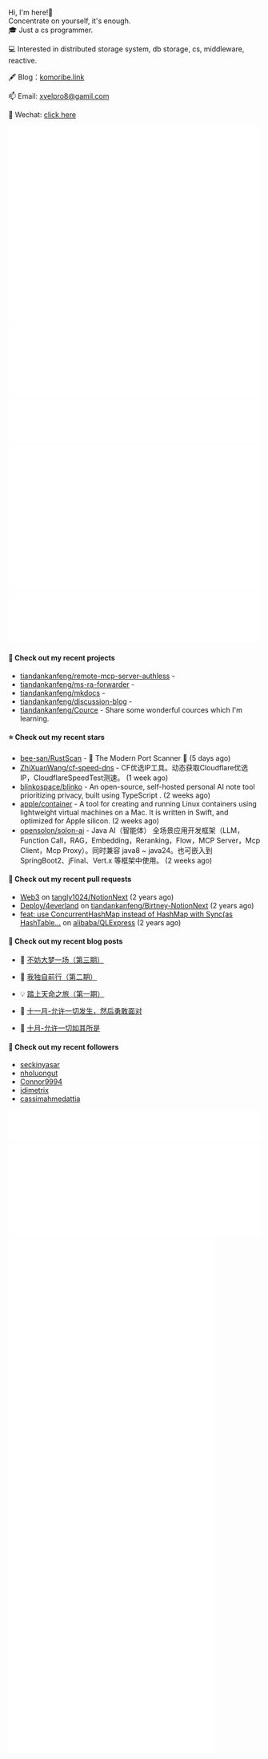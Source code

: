 Hi, I'm here!👋
<br>
Concentrate on yourself, it's enough.
<br>
🎓 Just a cs programmer.

💻 Interested in distributed storage system, db storage, cs, middleware, reactive.

🖋 Blog：[komoribe.link](https://komoribe.ink)

📫 Email: [xvelpro8@gamil.com](mailto:xvelpro8@gamil.com)

💬 Wechat: [click here](https://tiandankanfeng.github.io/about/) 



![Metrics](/github-metrics.svg)
![Metrics](/metrics.plugin.languages.details.svg)
![Metrics](/metrics.plugin.languages.recent.svg)
![Metrics](/metrics.plugin.stars.svg)
![Metrics](/metrics.plugin.topics.svg)








#### 🌱 Check out my recent projects

- [tiandankanfeng/remote-mcp-server-authless](https://github.com/tiandankanfeng/remote-mcp-server-authless) - 
- [tiandankanfeng/ms-ra-forwarder](https://github.com/tiandankanfeng/ms-ra-forwarder) - 
- [tiandankanfeng/mkdocs](https://github.com/tiandankanfeng/mkdocs) - 
- [tiandankanfeng/discussion-blog](https://github.com/tiandankanfeng/discussion-blog) - 
- [tiandankanfeng/Cource](https://github.com/tiandankanfeng/Cource) - Share some wonderful cources which I&#39;m learning.

#### ⭐ Check out my recent stars

- [bee-san/RustScan](https://github.com/bee-san/RustScan) - 🤖 The Modern Port Scanner 🤖 (5 days ago)
- [ZhiXuanWang/cf-speed-dns](https://github.com/ZhiXuanWang/cf-speed-dns) - CF优选IP工具。动态获取Cloudflare优选IP，CloudflareSpeedTest测速。 (1 week ago)
- [blinkospace/blinko](https://github.com/blinkospace/blinko) - An open-source, self-hosted personal AI note tool prioritizing privacy, built using TypeScript . (2 weeks ago)
- [apple/container](https://github.com/apple/container) - A tool for creating and running Linux containers using lightweight virtual machines on a Mac. It is written in Swift, and optimized for Apple silicon.  (2 weeks ago)
- [opensolon/solon-ai](https://github.com/opensolon/solon-ai) - Java AI（智能体） 全场景应用开发框架（LLM，Function Call，RAG，Embedding，Reranking，Flow，MCP Server，Mcp Client，Mcp Proxy）。同时兼容 java8 ~ java24。也可嵌入到 SpringBoot2、jFinal、Vert.x 等框架中使用。 (2 weeks ago)

#### 🔨 Check out my recent pull requests

- [Web3](https://github.com/tangly1024/NotionNext/pull/1228) on [tangly1024/NotionNext](https://github.com/tangly1024/NotionNext) (2 years ago)
- [Deploy/4everland](https://github.com/tiandankanfeng/Birtney-NotionNext/pull/1) on [tiandankanfeng/Birtney-NotionNext](https://github.com/tiandankanfeng/Birtney-NotionNext) (2 years ago)
- [feat: use ConcurrentHashMap instead of HashMap with Sync(as HashTable…](https://github.com/alibaba/QLExpress/pull/221) on [alibaba/QLExpress](https://github.com/alibaba/QLExpress) (2 years ago)

#### 📜 Check out my recent blog posts

- 🦒 [不妨大梦一场（第三期）](https://birtney.link/article/1dbde3d9-fc4e-8023-aace-ce3cffec4ac1) 

- 🐲 [我独自前行（第二期）](https://birtney.link/article/1c6de3d9-fc4e-8070-bf0e-c960cecd6e42) 

- 💡 [踏上天命之旅（第一期）](https://birtney.link/article/1a2de3d9-fc4e-807c-909d-de77468a3e54) 

- 👺 [十一月-允许一切发生，然后勇敢面对](https://birtney.link/article/life-article14) 

- 🚦 [十月-允许一切如其所是](https://birtney.link/article/life-article13) 


#### 👯 Check out my recent followers

- [seckinyasar](https://github.com/seckinyasar)
- [nholuongut](https://github.com/nholuongut)
- [Connor9994](https://github.com/Connor9994)
- [idimetrix](https://github.com/idimetrix)
- [cassimahmedattia](https://github.com/cassimahmedattia)

![Metrics](/metrics.plugin.achievements.compact.svg)
![Metrics](/metrics.plugin.anilist.characters.svg)
![Metrics](/metrics.plugin.anilist.svg)


